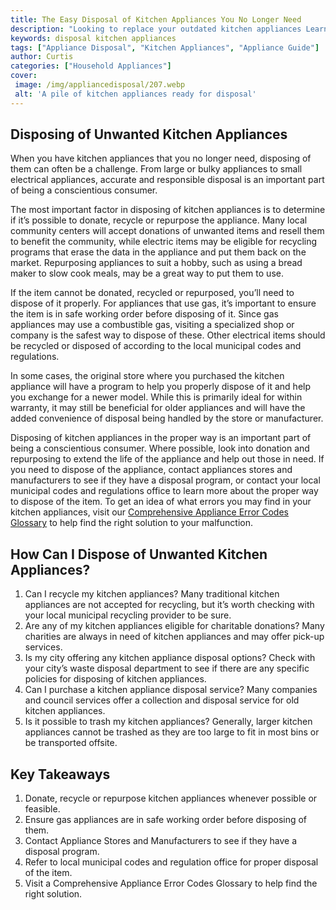 ```yaml
---
title: The Easy Disposal of Kitchen Appliances You No Longer Need
description: "Looking to replace your outdated kitchen appliances Learn about the proper disposal of these items and why its important for your home and the environment"
keywords: disposal kitchen appliances
tags: ["Appliance Disposal", "Kitchen Appliances", "Appliance Guide"]
author: Curtis
categories: ["Household Appliances"]
cover: 
 image: /img/appliancedisposal/207.webp
 alt: 'A pile of kitchen appliances ready for disposal'
---
```

## Disposing of Unwanted Kitchen Appliances 
When you have kitchen appliances that you no longer need, disposing of them can often be a challenge. From large or bulky appliances to small electrical appliances, accurate and responsible disposal is an important part of being a conscientious consumer. 

The most important factor in disposing of kitchen appliances is to determine if it’s possible to donate, recycle or repurpose the appliance. Many local community centers will accept donations of unwanted items and resell them to benefit the community, while electric items may be eligible for recycling programs that erase the data in the appliance and put them back on the market. Repurposing appliances to suit a hobby, such as using a bread maker to slow cook meals, may be a great way to put them to use.

If the item cannot be donated, recycled or repurposed, you’ll need to dispose of it properly. For appliances that use gas, it’s important to ensure the item is in safe working order before disposing of it. Since gas appliances may use a combustible gas, visiting a specialized shop or company is the safest way to dispose of these. Other electrical items should be recycled or disposed of according to the local municipal codes and regulations.

In some cases, the original store where you purchased the kitchen appliance will have a program to help you properly dispose of it and help you exchange for a newer model. While this is primarily ideal for within warranty, it may still be beneficial for older appliances and will have the added convenience of disposal being handled by the store or manufacturer.

Disposing of kitchen appliances in the proper way is an important part of being a conscientious consumer. Where possible, look into donation and repurposing to extend the life of the appliance and help out those in need. If you need to dispose of the appliance, contact appliances stores and manufacturers to see if they have a disposal program, or contact your local municipal codes and regulations office to learn more about the proper way to dispose of the item. To get an idea of what errors you may find in your kitchen appliances, visit our [Comprehensive Appliance Error Codes Glossary](./error-codes/) to help find the right solution to your malfunction.

## How Can I Dispose of Unwanted Kitchen Appliances?
1. Can I recycle my kitchen appliances? Many traditional kitchen appliances are not accepted for recycling, but it’s worth checking with your local municipal recycling provider to be sure.
2. Are any of my kitchen appliances eligible for charitable donations? Many charities are always in need of kitchen appliances and may offer pick-up services.
3. Is my city offering any kitchen appliance disposal options? Check with your city’s waste disposal department to see if there are any specific policies for disposing of kitchen appliances.
4. Can I purchase a kitchen appliance disposal service? Many companies and council services offer a collection and disposal service for old kitchen appliances.
5. Is it possible to trash my kitchen appliances? Generally, larger kitchen appliances cannot be trashed as they are too large to fit in most bins or be transported offsite.

## Key Takeaways
1. Donate, recycle or repurpose kitchen appliances whenever possible or feasible. 
2. Ensure gas appliances are in safe working order before disposing of them.
3. Contact Appliance Stores and Manufacturers to see if they have a disposal program. 
4. Refer to local municipal codes and regulation office for proper disposal of the item.
5. Visit a Comprehensive Appliance Error Codes Glossary to help find the right solution.
